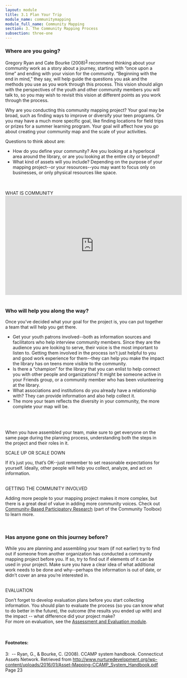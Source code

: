 ```yaml
---
layout: module
title: 3.1 Plan Your Trip
module_name: communitymapping
module_full_name: Community Mapping
section: 3. The Community Mapping Process
subsection: three-one
---
```


### Where are you going? 

Gregory Ryan and Cate Bourke (2008)<sup>[3](#fn3)</sup> recommend thinking about your community work as a story about a journey, starting with “once upon a time” and ending with your vision for the community. “Beginning with the end in mind,” they say, will help guide the questions you ask and the methods you use as you work through this process. This vision should align with the perspectives of the youth and other community members you will talk to, so you may wish to revisit this vision at different points as you work through the process.  

Why are you conducting this community mapping project? Your goal may be broad, such as finding ways to improve or diversify your teen programs. Or you may have a much more specific goal, like finding locations for field trips or prizes for a summer learning program. Your goal will affect how you go about creating your community map and the scale of your activities.  

Questions to think about are:  
- How do you define your community? Are you looking at a hyperlocal area around the library, or are you looking at the entire city or beyond?
- What kind of assets will you include? Depending on the purpose of your mapping project--or your resources--you may want to focus only on businesses, or only physical resources like space. 
<br>
<br>
<div class="explanatory">
  <span class="box-title">WHAT IS COMMUNITY</span><br>
  <iframe width="560" height="315" src="https://www.youtube.com/embed/3UpOSFL5mq" frameborder="0" allow="autoplay; encrypted-media" allowfullscreen></iframe>
</div>
<br>

### Who will help you along the way?

Once you’ve decided what your goal for the project is, you can put together a team that will help you get there.  
- Get your youth patrons involved--both as information sources and facilitators who help interview community members. Since they are the audience you are looking to serve, their voice is the most important to listen to. Getting them involved in the process isn’t just helpful to you and good work experience for them--they can help you make the impact the library has on teens more visible to the community.  
- Is there a “champion” for the library that you can enlist to help connect you with other people and organizations? It might be someone active in your Friends group, or a community member who has been volunteering at the library.
- What associations and institutions do you already have a relationship with? They can provide information and also help collect it.
- The more your team reflects the diversity in your community, the more complete your map will be.
<br>
<br>
<br>
When you have assembled your team, make sure to get everyone on the same page during the planning process, understanding both the steps in the project and their roles in it. 

<br>
<div class="extra">
<p class="box-title">SCALE UP OR SCALE DOWN</p>
<p>If it’s just you, that’s OK--just remember to set reasonable expectations for yourself. Ideally, other people will help you collect, analyze, and act on information. </p></div>
<br>

<div class="explanatory">
  <span class="box-title">GETTING THE COMMUNITY INVOLVED</span>
  <p>Adding more people to your mapping project makes it more complex, but there is a great deal of value in adding more community voices. Check out <a href="http://ctb.ku.edu/en/table-of-contents/evaluate/evaluation/intervention-research/main" target="_blank">Community-Based Participatory Research</a> (part of the Community Toolbox) to learn more.</p>
</div>
<br>

### Has anyone gone on this journey before?

While you are planning and assembling your team (if not earlier) try to find out if someone from another organization has conducted a community mapping project before you. If so, try to find out if elements of it can be used in your project. Make sure you have a clear idea of what additional work needs to be done and why--perhaps the information is out of date, or didn’t cover an area you’re interested in. 

<br>
<div class="explanatory">
  <span class="box-title">EVALUATION</span>
  <p>Don’t forget to develop evaluation plans before you start collecting information. You should plan to evaluate the process (so you can know what to do better in the future), the outcome (the results you ended up with) and the impact -- what difference did your project make?<br>
For more on evaluation, see the <a href="{{site.url}}{{site.baseurl}}/modules/assesmentevaluation/index.md">Assessment and Evaluation module</a>.</p>
</div>
<br>


#### Footnotes:

<a name="fn3">3</a>:  -- Ryan, G., & Bourke, C. (2008). CCAMP system handbook. Connecticut Assets Network. Retrieved from http://www.nurturedevelopment.org/wp-content/uploads/2016/01/Asset-Mapping-CCAMP_System_Handbook.pdf Page 23
